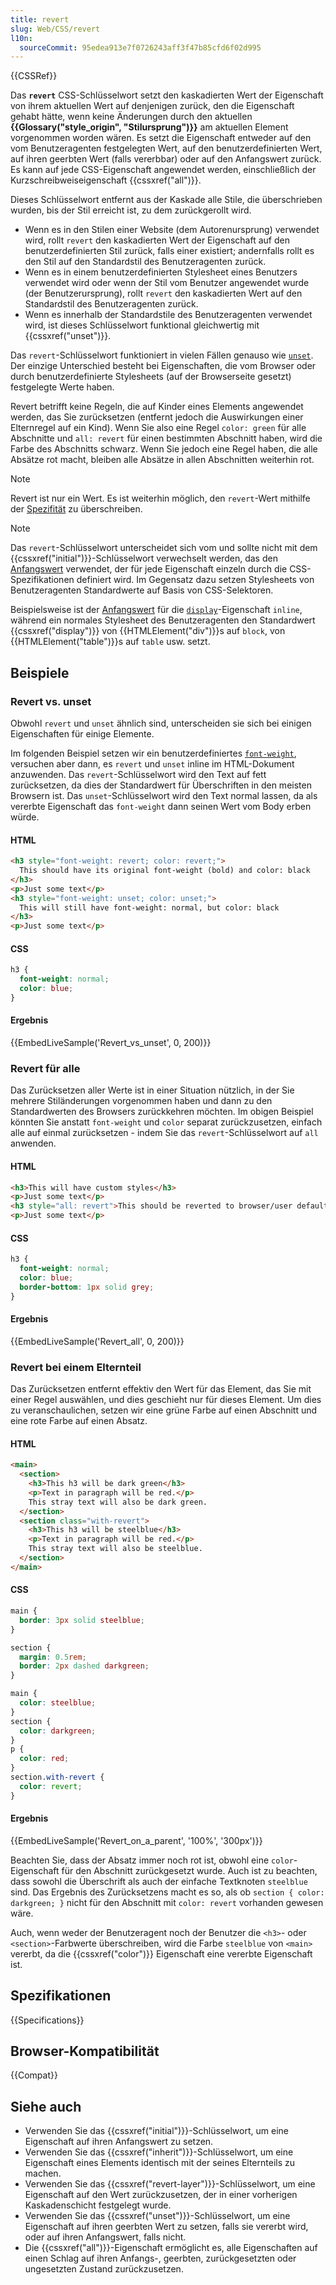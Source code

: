 ```yaml
---
title: revert
slug: Web/CSS/revert
l10n:
  sourceCommit: 95edea913e7f0726243aff3f47b85cfd6f02d995
---
```


{{CSSRef}}

Das **`revert`** CSS-Schlüsselwort setzt den kaskadierten Wert der Eigenschaft von ihrem aktuellen Wert auf denjenigen zurück, den die Eigenschaft gehabt hätte, wenn keine Änderungen durch den aktuellen **{{Glossary("style_origin", "Stilursprung")}}** am aktuellen Element vorgenommen worden wären. Es setzt die Eigenschaft entweder auf den vom Benutzeragenten festgelegten Wert, auf den benutzerdefinierten Wert, auf ihren geerbten Wert (falls vererbbar) oder auf den Anfangswert zurück. Es kann auf jede CSS-Eigenschaft angewendet werden, einschließlich der Kurzschreibweiseigenschaft {{cssxref("all")}}.

Dieses Schlüsselwort entfernt aus der Kaskade alle Stile, die überschrieben wurden, bis der Stil erreicht ist, zu dem zurückgerollt wird.

- Wenn es in den Stilen einer Website (dem Autorenursprung) verwendet wird, rollt `revert` den kaskadierten Wert der Eigenschaft auf den benutzerdefinierten Stil zurück, falls einer existiert; andernfalls rollt es den Stil auf den Standardstil des Benutzeragenten zurück.
- Wenn es in einem benutzerdefinierten Stylesheet eines Benutzers verwendet wird oder wenn der Stil vom Benutzer angewendet wurde (der Benutzerursprung), rollt `revert` den kaskadierten Wert auf den Standardstil des Benutzeragenten zurück.
- Wenn es innerhalb der Standardstile des Benutzeragenten verwendet wird, ist dieses Schlüsselwort funktional gleichwertig mit {{cssxref("unset")}}.

Das `revert`-Schlüsselwort funktioniert in vielen Fällen genauso wie [`unset`](/de/docs/Web/CSS/unset). Der einzige Unterschied besteht bei Eigenschaften, die vom Browser oder durch benutzerdefinierte Stylesheets (auf der Browserseite gesetzt) festgelegte Werte haben.

Revert betrifft keine Regeln, die auf Kinder eines Elements angewendet werden, das Sie zurücksetzen (entfernt jedoch die Auswirkungen einer Elternregel auf ein Kind). Wenn Sie also eine Regel `color: green` für alle Abschnitte und `all: revert` für einen bestimmten Abschnitt haben, wird die Farbe des Abschnitts schwarz. Wenn Sie jedoch eine Regel haben, die alle Absätze rot macht, bleiben alle Absätze in allen Abschnitten weiterhin rot.

> [!NOTE]
> Revert ist nur ein Wert. Es ist weiterhin möglich, den `revert`-Wert mithilfe der [Spezifität](/de/docs/Web/CSS/CSS_cascade/Specificity) zu überschreiben.

> [!NOTE]
> Das `revert`-Schlüsselwort unterscheidet sich vom und sollte nicht mit dem {{cssxref("initial")}}-Schlüsselwort verwechselt werden, das den [Anfangswert](/de/docs/Web/CSS/CSS_cascade/Value_processing#initial-value) verwendet, der für jede Eigenschaft einzeln durch die CSS-Spezifikationen definiert wird. Im Gegensatz dazu setzen Stylesheets von Benutzeragenten Standardwerte auf Basis von CSS-Selektoren.
>
> Beispielsweise ist der [Anfangswert](/de/docs/Web/CSS/CSS_cascade/Value_processing#initial-value) für die [`display`](/de/docs/Web/CSS/display#formal_definition)-Eigenschaft `inline`, während ein normales Stylesheet des Benutzeragenten den Standardwert {{cssxref("display")}} von {{HTMLElement("div")}}s auf `block`, von {{HTMLElement("table")}}s auf `table` usw. setzt.

## Beispiele

### Revert vs. unset

Obwohl `revert` und `unset` ähnlich sind, unterscheiden sie sich bei einigen Eigenschaften für einige Elemente.

Im folgenden Beispiel setzen wir ein benutzerdefiniertes [`font-weight`](/de/docs/Web/CSS/font-weight#formal_definition), versuchen aber dann, es `revert` und `unset` inline im HTML-Dokument anzuwenden. Das `revert`-Schlüsselwort wird den Text auf fett zurücksetzen, da dies der Standardwert für Überschriften in den meisten Browsern ist. Das `unset`-Schlüsselwort wird den Text normal lassen, da als vererbte Eigenschaft das `font-weight` dann seinen Wert vom Body erben würde.

#### HTML

```html
<h3 style="font-weight: revert; color: revert;">
  This should have its original font-weight (bold) and color: black
</h3>
<p>Just some text</p>
<h3 style="font-weight: unset; color: unset;">
  This will still have font-weight: normal, but color: black
</h3>
<p>Just some text</p>
```

#### CSS

```css
h3 {
  font-weight: normal;
  color: blue;
}
```

#### Ergebnis

{{EmbedLiveSample('Revert_vs_unset', 0, 200)}}

### Revert für alle

Das Zurücksetzen aller Werte ist in einer Situation nützlich, in der Sie mehrere Stiländerungen vorgenommen haben und dann zu den Standardwerten des Browsers zurückkehren möchten. Im obigen Beispiel könnten Sie anstatt `font-weight` und `color` separat zurückzusetzen, einfach alle auf einmal zurücksetzen - indem Sie das `revert`-Schlüsselwort auf `all` anwenden.

#### HTML

```html
<h3>This will have custom styles</h3>
<p>Just some text</p>
<h3 style="all: revert">This should be reverted to browser/user defaults.</h3>
<p>Just some text</p>
```

#### CSS

```css
h3 {
  font-weight: normal;
  color: blue;
  border-bottom: 1px solid grey;
}
```

#### Ergebnis

{{EmbedLiveSample('Revert_all', 0, 200)}}

### Revert bei einem Elternteil

Das Zurücksetzen entfernt effektiv den Wert für das Element, das Sie mit einer Regel auswählen, und dies geschieht nur für dieses Element. Um dies zu veranschaulichen, setzen wir eine grüne Farbe auf einen Abschnitt und eine rote Farbe auf einen Absatz.

#### HTML

```html
<main>
  <section>
    <h3>This h3 will be dark green</h3>
    <p>Text in paragraph will be red.</p>
    This stray text will also be dark green.
  </section>
  <section class="with-revert">
    <h3>This h3 will be steelblue</h3>
    <p>Text in paragraph will be red.</p>
    This stray text will also be steelblue.
  </section>
</main>
```

#### CSS

```css hidden
main {
  border: 3px solid steelblue;
}

section {
  margin: 0.5rem;
  border: 2px dashed darkgreen;
}
```

```css
main {
  color: steelblue;
}
section {
  color: darkgreen;
}
p {
  color: red;
}
section.with-revert {
  color: revert;
}
```

#### Ergebnis

{{EmbedLiveSample('Revert_on_a_parent', '100%', '300px')}}

Beachten Sie, dass der Absatz immer noch rot ist, obwohl eine `color`-Eigenschaft für den Abschnitt zurückgesetzt wurde. Auch ist zu beachten, dass sowohl die Überschrift als auch der einfache Textknoten `steelblue` sind. Das Ergebnis des Zurücksetzens macht es so, als ob `section { color: darkgreen; }` nicht für den Abschnitt mit `color: revert` vorhanden gewesen wäre.

Auch, wenn weder der Benutzeragent noch der Benutzer die `<h3>`- oder `<section>`-Farbwerte überschreiben, wird die Farbe `steelblue` von `<main>` vererbt, da die {{cssxref("color")}} Eigenschaft eine vererbte Eigenschaft ist.

## Spezifikationen

{{Specifications}}

## Browser-Kompatibilität

{{Compat}}

## Siehe auch

- Verwenden Sie das {{cssxref("initial")}}-Schlüsselwort, um eine Eigenschaft auf ihren Anfangswert zu setzen.
- Verwenden Sie das {{cssxref("inherit")}}-Schlüsselwort, um eine Eigenschaft eines Elements identisch mit der seines Elternteils zu machen.
- Verwenden Sie das {{cssxref("revert-layer")}}-Schlüsselwort, um eine Eigenschaft auf den Wert zurückzusetzen, der in einer vorherigen Kaskadenschicht festgelegt wurde.
- Verwenden Sie das {{cssxref("unset")}}-Schlüsselwort, um eine Eigenschaft auf ihren geerbten Wert zu setzen, falls sie vererbt wird, oder auf ihren Anfangswert, falls nicht.
- Die {{cssxref("all")}}-Eigenschaft ermöglicht es, alle Eigenschaften auf einen Schlag auf ihren Anfangs-, geerbten, zurückgesetzten oder ungesetzten Zustand zurückzusetzen.
